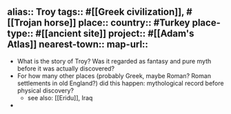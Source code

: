 alias:: Troy
tags:: #[[Greek civilization]], #[[Trojan horse]]
place::
country:: #Turkey 
place-type:: #[[ancient site]] 
project:: #[[Adam's Atlas]] 
nearest-town:: 
map-url::
-
- What is the story of Troy? Was it regarded as fantasy and pure myth before it was actually discovered?
- For how many other places (probably Greek, maybe Roman? Roman settlements in old England?) did this happen: mythological record before physical discovery?
	- see also: [[Eridu]], Iraq
-